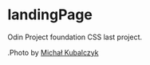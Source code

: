 # landingPage
Odin Project foundation CSS last project.

.Photo by <a href="https://unsplash.com/@rev3n?utm_source=unsplash&utm_medium=referral&utm_content=creditCopyText">Michał Kubalczyk</a>
  